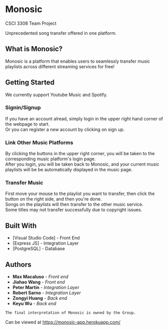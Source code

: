 # Monosic
CSCI 3308 Team Project<br/>

Unprecedented song transfer offered in one platform.

## What is Monosic?

Monosic is a platform that enables users to seamlessly transfer music playlists across different streaming services for free!

## Getting Started

We currently support Youtube Music and Spotify.

### Signin/Signup

If you have an account alread, simply login in the upper right hand corner of the webpage to start.<br/>
Or you can register a new account by clicking on sign up.

### Link Other Music Platforms

By clicking the buttons in the upper right corner, you will be taken to the corresponding music platform's login page.<br/>
After you login, you will be taken back to Monosic, and your current music playlists will be be automatically displayed in the music page.

### Transfer Music

First move your mouse to the playlist you want to transfer, then click the button on the right side, and then you're done.<br/>
Songs on the playlists will then transfer to the other music service.<br/>
Some titles may not transfer successfully due to copyright issues.<br/>


## Built With

* [Visual Studio Code] - Front End
* [Express JS] - Integration Layer
* [PostgreSQL] - Database


## Authors
* **Max Macaluso** - *Front end*       
* **Jiahao Wang** - *Front end*
* **Peter Martin** - *Integration Layer*     
* **Robert Sarno** - *Integration Layer*
* **Zongyi Huang** - *Back end*       
* **Keyu Wu** - *Back end*

```
The final interpretation of Monosic is owned by the Group.
```

Can be viewed at https://monosic-app.herokuapp.com/ 
